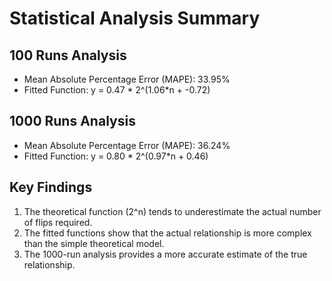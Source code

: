 # Statistical Analysis Summary

## 100 Runs Analysis
- Mean Absolute Percentage Error (MAPE): 33.95%
- Fitted Function: y = 0.47 * 2^(1.06*n + -0.72)

## 1000 Runs Analysis
- Mean Absolute Percentage Error (MAPE): 36.24%
- Fitted Function: y = 0.80 * 2^(0.97*n + 0.46)

## Key Findings
1. The theoretical function (2^n) tends to underestimate the actual number of flips required.
2. The fitted functions show that the actual relationship is more complex than the simple theoretical model.
3. The 1000-run analysis provides a more accurate estimate of the true relationship.
